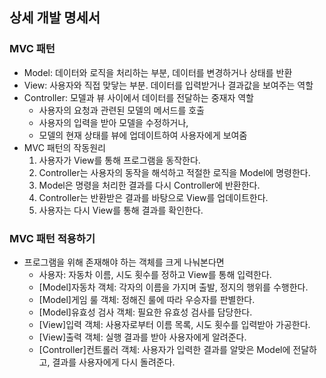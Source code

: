 ## 상세 개발 명세서

### MVC 패턴
- Model: 데이터와 로직을 처리하는 부분, 데이터를 변경하거나 상태를 반환
- View: 사용자와 직접 맞닿는 부분. 데이터를 입력받거나 결과값을 보여주는 역할
- Controller: 모델과 뷰 사이에서 데이터를 전달하는 중재자 역할
  - 사용자의 요청과 관련된 모델의 메서드를 호출
  - 사용자의 입력을 받아 모델을 수정하거나,
  - 모델의 현재 상태를 뷰에 업데이트하여 사용자에게 보여줌 
- MVC 패턴의 작동원리
  1. 사용자가 View를 통해 프로그램을 동작한다.
  2. Controller는 사용자의 동작을 해석하고 적절한 로직을 Model에 명령한다.
  3. Model은 명령을 처리한 결과를 다시 Controller에 반환한다.
  4. Controller는 반환받은 결과를 바탕으로 View를 업데이트한다.
  5. 사용자는 다시 View를 통해 결과를 확인한다.
  
### MVC 패턴 적용하기
- 프로그램을 위해 존재해야 하는 객체를 크게 나눠본다면
  - 사용자: 자동차 이름, 시도 횟수를 정하고 View를 통해 입력한다. 
  - [Model]자동차 객체: 각자의 이름을 가지며 출발, 정지의 행위를 수행한다.
  - [Model]게임 룰 객체: 정해진 룰에 따라 우승자를 판별한다.
  - [Model]유효성 검사 객체: 필요한 유효성 검사를 담당한다.
  - [View]입력 객체: 사용자로부터 이름 목록, 시도 횟수를 입력받아 가공한다.
  - [View]출력 객체: 실행 결과를 받아 사용자에게 알려준다. 
  - [Controller]컨트롤러 객체: 사용자가 입력한 결과를 알맞은 Model에 전달하고, 결과를 사용자에게 다시 돌려준다.

